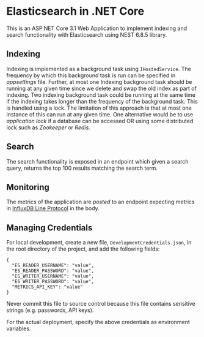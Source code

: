 # Elasticsearch in .NET Core

This is an ASP.NET Core 3.1 Web Application to implement indexing and search functionality with Elasticsearch using NEST 6.8.5 library.

## Indexing

Indexing is implemented as a background task using `IHostedService`. The frequency by which this background task is run can be specified in _appsettings_ file. Further, at most one Indexing background task should be running at any given time since we delete and swap the old index as part of indexing. Two indexing background task could be running at the same time if the indexing takes longer than the frequency of the background task. This is handled using a lock. The limitation of this approach is that at most one instance of this can run at any given time. One alternative would be to use _application lock_ if a database can be accessed OR using some distributed lock such as _Zookeeper_ or _Redis_.

## Search

The search functionality is exposed in an endpoint which given a search query, returns the top 100 results matching the search term.

## Monitoring

The metrics of the application are _posted_ to an endpoint expecting metrics in [InfluxDB Line Protocol][InfluxDB line protocol] in the body.

## Managing Credentials
For local development, create a new file, `DevelopmentCredentials.json`, in the root directory of the project, and add the following fields:

```
{
  "ES_READER_USERNAME": "value",
  "ES_READER_PASSWORD": "value",
  "ES_WRITER_USERNAME": "value",
  "ES_WRITER_PASSWORD": "value",
  "METRICS_API_KEY": "value"
}
```

Never commit this file to source control because this file contains sensitive strings (e.g. passwords, API keys).

For the actual deployment, specify the above credentials as environment variables.



[//]: # (These are reference links used in the body)

   [InfluxDB line protocol]: <https://docs.influxdata.com/influxdb/v1.7/write_protocols/line_protocol_tutorial/>
